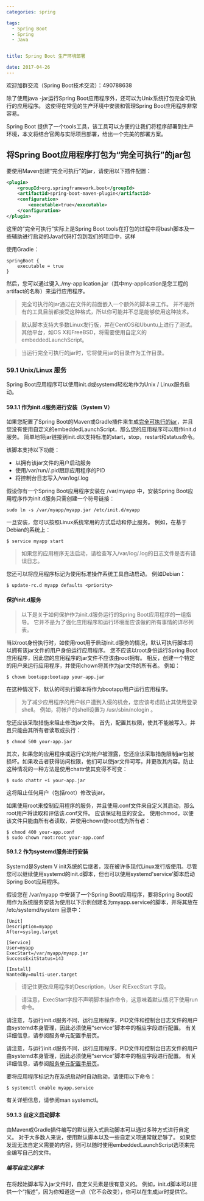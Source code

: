 ```yaml
---
categories: spring

tags: 
  - Spring Boot
  - Spring
  - Java


title: Spring Boot 生产环境部署

date: 2017-04-26
---
```


欢迎加群交流（Spring Boot技术交流）：490788638

除了使用java -jar运行Spring Boot应用程序外，还可以为Unix系统打包完全可执行的应用程序。 这使得在常见的生产环境中安装和管理Spring Boot应用程序非常容易。

Spring Boot 提供了一个tools工具，该工具可以方便的让我们将程序部署到生产环境，本文将结合官网与实际项目部署，给出一个完美的部署方案。

## 将Spring Boot应用程序打包为“完全可执行”的jar包

要使用Maven创建“完全可执行”的jar，请使用以下插件配置：

```XML
<plugin>
    <groupId>org.springframework.boot</groupId>
    <artifactId>spring-boot-maven-plugin</artifactId>
    <configuration>
        <executable>true</executable>
    </configuration>
</plugin>
```

这里的“完全可执行”实际上是Spring Boot tools在打包的过程中将bash脚本及一些辅助进行启动的Java代码打包到我们的项目中，这样

使用Gradle：

```shell
springBoot {
    executable = true
}
```
然后，您可以通过键入./my-application.jar（其中my-application是您工程的artifact的名称）来运行应用程序。

> 完全可执行的jar通过在文件的前面嵌入一个额外的脚本来工作。 并不是所有的工具目前都接受这种格式，所以你可能并不总是能够使用这种技术。

> 默认脚本支持大多数Linux发行版，并在CentOS和Ubuntu上进行了测试。 其他平台，如OS X和FreeBSD，将需要使用自定义的embeddedLaunchScript。

> 当运行完全可执行的jar时，它将使用jar的目录作为工作目录。

### 59.1 Unix/Linux 服务

Spring Boot应用程序可以使用init.d或systemd轻松地作为Unix / Linux服务启动。

#### 59.1.1 作为init.d服务进行安装（System V）

如果您配置了Spring Boot的Maven或Gradle插件来生成[完全可执行的jar](http://docs.spring.io/spring-boot/docs/1.5.2.RELEASE/reference/htmlsingle/#deployment-install)，并且您没有使用自定义的embeddedLaunchScript，那么您的应用程序可以用作init.d服务。 简单地将jar链接到init.d以支持标准的start，stop，restart和status命令。

该脚本支持以下功能：

* 以拥有该jar文件的用户启动服务
* 使用/var/run/<appname>/<appname>.pid跟踪应用程序的PID
* 将控制台日志写入/var/log/<appname>.log

假设你有一个Spring Boot应用程序安装在 /var/myapp 中，安装Spring Boot应用程序作为init.d服务只需创建一个符号链接：

```shell
sudo ln -s /var/myapp/myapp.jar /etc/init.d/myapp
```
一旦安装，您可以按照Linux系统常用的方式启动和停止服务。 例如，在基于Debian的系统上：

```shell
$ service myapp start
```
> 如果您的应用程序无法启动，请检查写入/var/log/<appname>.log的日志文件是否有错误日志。

您还可以将应用程序标记为使用标准操作系统工具自动启动。 例如Debian：

```shell
$ update-rc.d myapp defaults <priority>
```
#### 保护init.d服务

> 以下是关于如何保护作为init.d服务运行的Spring Boot应用程序的一组指导。 它并不是为了强化应用程序和运行环境而应该做的所有事情的详尽列表。

当以root身份执行时，如使用root用于启动init.d服务的情况，默认可执行脚本将以拥有该jar文件的用户身份运行应用程序。 您不应该以root身份运行Spring Boot应用程序，因此您的应用程序的jar文件不应该由root拥有。 相反，创建一个特定的用户来运行应用程序，并使用chown将其作为jar文件的所有者。 例如：

```shell
$ chown bootapp:bootapp your-app.jar
```
在这种情况下，默认的可执行脚本将作为bootapp用户运行应用程序。

> 为了减少应用程序的用户帐户遭到入侵的机会，您应该考虑防止其使用登录shell。 例如，将帐户的shell设置为 /usr/sbin/nologin 。

您还应该采取措施来阻止修改jar文件。 首先，配置其权限，使其不能被写入，并且只能由其所有者读取或执行：

```shell
$ chmod 500 your-app.jar
```
其次，如果您的应用程序或运行它的帐户被泄露，您还应该采取措施限制jar包被损坏。如果攻击者获得访问权限，他们可以使jar文件可写，并更改其内容。防止这种情况的一种方法是使用chattr使其变得不可变：

```shell
$ sudo chattr +i your-app.jar
```
这将阻止任何用户（包括root）修改该jar。

如果使用root来控制应用程序的服务，并且使用.conf文件来自定义其启动，那么root用户将读取和评估该.conf文件。 应该保证相应的安全。 使用chmod，以便该文件只能由所有者读取，并使用chown使root成为所有者：

```shell
$ chmod 400 your-app.conf
$ sudo chown root:root your-app.conf
```
#### 59.1.2 作为systemd服务进行安装

Systemd是System V init系统的后继者，现在被许多现代Linux发行版使用。尽管您可以继续使用systemd的init.d脚本，但也可以使用systemd'service'脚本启动Spring Boot应用程序。

假设您在 /var/myapp 中安装了一个Spring Boot应用程序，要将Spring Boot应用作为系统服务安装为使用以下示例创建名为myapp.service的脚本，并将其放在 /etc/systemd/system 目录中：

```shell
[Unit]
Description=myapp
After=syslog.target

[Service]
User=myapp
ExecStart=/var/myapp/myapp.jar
SuccessExitStatus=143

[Install]
WantedBy=multi-user.target
```

> 请记住更改应用程序的Description，User 和ExecStart 字段。

> 请注意，ExecStart字段不声明脚本操作命令，这意味着默认情况下使用run命令。

请注意，与运行init.d服务不同，运行应用程序，PID文件和控制台日志文件的用户由systemd本身管理，因此必须使用“service”脚本中的相应字段进行配置。 有关详细信息，请参阅服务单元配置手册页。

请注意，与运行init.d服务不同，运行应用程序，PID文件和控制台日志文件的用户由systemd本身管理，因此必须使用“service”脚本中的相应字段进行配置。 有关详细信息，请参阅[服务单元配置手册页](https://www.freedesktop.org/software/systemd/man/systemd.service.html)。

要将应用程序标记为在系统启动时自动启动，请使用以下命令：

```shell
$ systemctl enable myapp.service
```
有关详细信息，请参阅man systemctl。

#### 59.1.3 自定义启动脚本

由Maven或Gradle插件编写的默认嵌入式启动脚本可以通过多种方式进行自定义。 对于大多数人来说，使用默认脚本以及一些自定义项通常就足够了。 如果您发现无法自定义需要的内容，则可以随时使用embeddedLaunchScript选项来完全编写自己的文件。

##### 编写自定义脚本

在将起始脚本写入jar文件时，自定义元素是很有意义的。 例如，init.d脚本可以提供一个“描述”，因为你知道这一点（它不会改变），你可以在生成jar时提供它。

